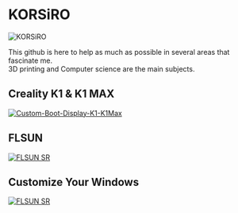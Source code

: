# KORSiRO  

<p align="left"> <img src="https://komarev.com/ghpvc/?username=KORSiRO&label=Profile%20views&color=c9cacc&style=flat" alt="KORSiRO" /> </p>  

This github is here to help as much as possible in several areas that fascinate me.  
3D printing and Computer science are the main subjects.  

## Creality K1 & K1 MAX
[![Custom-Boot-Display-K1-K1Max](https://github-readme-stats.vercel.app/api/pin/?username=KORSiRO&repo=Custom-Boot-Display-K1-K1Max&title_color=ffffff&text_color=c9cacc&icon_color=E02044&bg_color=1d1f21)](https://github.com/KORSiRO/Custom-Boot-Display-K1-K1Max)


## FLSUN

[![FLSUN SR](https://github-readme-stats.vercel.app/api/pin/?username=KORSiRO&repo=FLSUN-SR&title_color=ffffff&text_color=c9cacc&icon_color=E02044&bg_color=1d1f21)](https://github.com/KORSiRO/FLSUN-SR)

## Customize Your Windows

[![FLSUN SR](https://github-readme-stats.vercel.app/api/pin/?username=KORSiRO&repo=Customize-Your-Windows&title_color=ffffff&text_color=c9cacc&icon_color=E02044&bg_color=1d1f21)](https://github.com/KORSiRO/Customize-Your-Windows)

